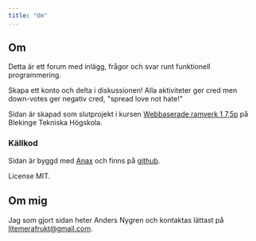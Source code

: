```yaml
---
title: "Om"
...
```

## Om

Detta är ett forum med inlägg, frågor och svar runt funktionell programmering.

Skapa ett konto och delta i diskussionen! Alla aktiviteter ger cred men down-votes ger negativ cred, "spread love not hate!"

Sidan är skapad som slutprojekt i kursen [Webbaserade ramverk 1 7,5p]() på Blekinge Tekniska Högskola.

### Källkod

Sidan är byggd med [Anax](https://github.com/canax) och finns på [github](https://github.com/litemerafrukt).

License MIT.

## Om mig

Jag som gjort sidan heter Anders Nygren och kontaktas lättast på litemerafrukt@gmail.com.
